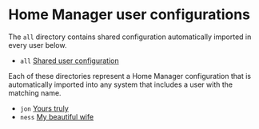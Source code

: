 # Home Manager user configurations

The `all` directory contains shared configuration automatically imported in every user below. 

- `all` [Shared user configuration](https://github.com/suderman/nixos/tree/main/configurations/users/all)

Each of these directories represent a Home Manager configuration that is automatically imported 
into any system that includes a user with the matching name.

- `jon` [Yours truly](https://github.com/suderman/nixos/tree/main/configurations/users/jon)
- `ness` [My beautiful wife](https://github.com/suderman/nixos/tree/main/configurations/users/ness)

